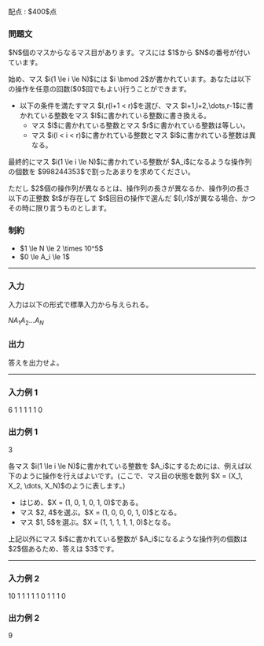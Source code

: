 
<div>

<span>

<span>

<p>
配点 : $400$点
</p>

<div>

<section>

### **問題文**

<p>
$N$個のマスからなるマス目があります。マスには $1$から $N$の番号が付いています。
</p>

<p>
始め、マス $i(1 \le i \le N)$には $i \bmod 2$が書かれています。あなたは以下の操作を任意の回数($0$回でもよい)行うことができます。
</p>

<ul>

<li>
以下の条件を満たすマス $l,r(l+1 < r)$を選び、マス $l+1,l+2,\dots,r-1$に書かれている整数をマス $l$に書かれている整数に書き換える。
<ul>

<li>
マス $l$に書かれている整数とマス $r$に書かれている整数は等しい。
</li>

<li>
マス $i(l < i < r)$に書かれている整数とマス $l$に書かれている整数は異なる。
</li>

</ul>

</li>

</ul>

<p>
最終的にマス $i(1 \le i \le N)$に書かれている整数が $A_i$になるような操作列の個数を $998244353$で割ったあまりを求めてください。
</p>

<p>
ただし $2$個の操作列が異なるとは、操作列の長さが異なるか、操作列の長さ以下の正整数 $t$が存在して $t$回目の操作で選んだ $(l,r)$が異なる場合、かつその時に限り言うものとします。
</p>

</section>

</div>

<div>

<section>

### **制約**

<ul>

<li>
$1 \le N \le 2 \times 10^5$
</li>

<li>
$0 \le A_i \le 1$
</li>

</ul>

</section>

</div>

---

<div>

<div>

<section>

### **入力**

<p>
入力は以下の形式で標準入力から与えられる。
</p>

<div>

$N$$A_1$$A_2$$\dots$$A_N$
</div>

</section>

</div>

<div>

<section>

### **出力**

<p>
答えを出力せよ。
</p>

</section>

</div>

</div>

---

<div>

<section>

### **入力例 1**

<div>

6
1 1 1 1 1 0

</div>

</section>

</div>

<div>

<section>

### **出力例 1**

<div>

3

</div>

<p>
各マス $i(1 \le i \le N)$に書かれている整数を $A_i$にするためには、例えば以下のように操作を行えばよいです。(ここで、マス目の状態を数列 $X = (X_1, X_2, \dots, X_N)$のように表します。)
</p>

<ul>

<li>
はじめ、$X = (1, 0, 1, 0, 1, 0)$である。
</li>

<li>
マス $2, 4$を選ぶ。$X = (1, 0, 0, 0, 1, 0)$となる。
</li>

<li>
マス $1, 5$を選ぶ。$X = (1, 1, 1, 1, 1, 0)$となる。
</li>

</ul>

<p>
上記以外にマス $i$に書かれている整数が $A_i$になるような操作列の個数は $2$個あるため、答えは $3$です。
</p>

</section>

</div>

---

<div>

<section>

### **入力例 2**

<div>

10
1 1 1 1 1 0 1 1 1 0

</div>

</section>

</div>

<div>

<section>

### **出力例 2**

<div>

9

</div>

</section>

</div>

</span>

</span>

</div>
